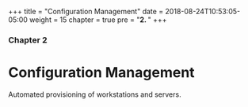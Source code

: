 +++
title = "Configuration Management"
date = 2018-08-24T10:53:05-05:00
weight = 15
chapter = true
pre = "<b>2. </b>"
+++

### Chapter 2

# Configuration Management

Automated provisioning of workstations and servers.
